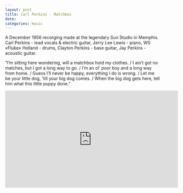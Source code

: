 ```yaml
---
layout: post
title: Carl Perkins - Matchbox
date: 
categories: music
---
```


A December 1956 recorging made at the legendary Sun Studio in Memphis. Carl Perkins - lead vocals & electric guitar, Jerry Lee Lewis - piano, WS «Fluke» Holland - drums, Clayton Perkins - base guitar, Jay Perkins - acoustic guitar.

“I’m sitting here wondering, will a matchbox hold my clothes. / I ain’t got no matches, but I got a long way to go. / I’m an ol’ poor boy and a long way from home. / Guess I’ll never be happy, everything I do is wrong. / Let me be your little dog, ’till your big dog comes. / When the big dog gets here, tell him what this little puppy done.”

<div class="youtube-embed-container">
	<iframe width="560" height="315" src="https://www.youtube.com/embed/PYH_SS_aYtA" title="YouTube video player" frameborder="0" allow="accelerometer; autoplay; clipboard-write; encrypted-media; gyroscope; picture-in-picture" allowfullscreen></iframe>
</div>